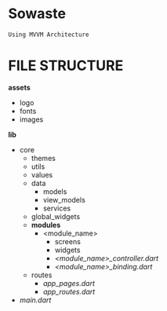 # Sowaste

```
Using MVVM Architecture

```

# FILE STRUCTURE

**assets**

- logo
- fonts
- images

**lib**

- core
  - themes
  - utils
  - values
  - data
    - models
    - view_models
    - services
  - global_widgets
  - **modules**
    - <module_name>
      - screens
      - widgets
      - _<module_name>\_controller.dart_
      - _<module_name>\_binding.dart_
  - routes
    - _app_pages.dart_
    - _app_routes.dart_
- _main.dart_
